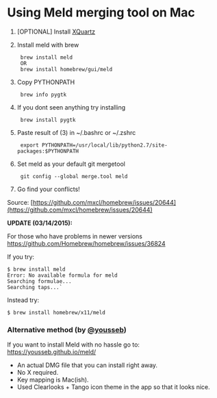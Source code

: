 # Using Meld merging tool on Mac

1. [OPTIONAL] Install [XQuartz](http://xquartz.macosforge.org/landing/) 

2. Install meld with brew

        brew install meld
        OR 
        brew install homebrew/gui/meld
        
3. Copy PYTHONPATH

        brew info pygtk

4. If you dont seen anything try installing 

        brew install pygtk
    
5. Paste result of (3) in ~/.bashrc or ~/.zshrc

        export PYTHONPATH=/usr/local/lib/python2.7/site-packages:$PYTHONPATH

6. Set meld as your default git mergetool

        git config --global merge.tool meld
    
7. Go find your conflicts!

Source: [https://github.com/mxcl/homebrew/issues/20644](https://github.com/mxcl/homebrew/issues/20644)

__UPDATE (03/14/2015):__

For those who have problems in newer versions https://github.com/Homebrew/homebrew/issues/36824

If you try:

    $ brew install meld
    Error: No available formula for meld 
    Searching formulae...
    Searching taps...`

Instead try:

    $ brew install homebrew/x11/meld
    
### Alternative method (by [@yousseb](https://github.com/yousseb))

If you want to install Meld with no hassle go to: https://yousseb.github.io/meld/

* An actual DMG file that you can install right away.
* No X required.
* Key mapping is Mac(ish).
* Used Clearlooks + Tango icon theme in the app so that it looks nice.

